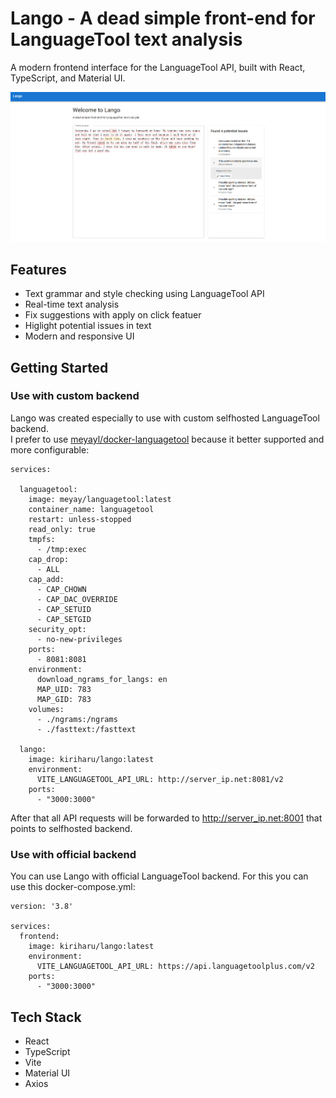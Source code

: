 # Lango - A dead simple front-end for LanguageTool text analysis

A modern frontend interface for the LanguageTool API, built with React, TypeScript, and Material UI.

![Main page screenshot](/screenshots/screenshot1.png)

## Features

- Text grammar and style checking using LanguageTool API
- Real-time text analysis
- Fix suggestions with apply on click featuer
- Higlight potential issues in text
- Modern and responsive UI


## Getting Started

### Use with custom backend

Lango was created especially to use with custom selfhosted LanguageTool backend.  
I prefer to use [meyayl/docker-languagetool](https://github.com/meyayl/docker-languagetool) because it better supported and more configurable:

```
services:

  languagetool:
    image: meyay/languagetool:latest
    container_name: languagetool
    restart: unless-stopped
    read_only: true
    tmpfs:
      - /tmp:exec
    cap_drop:
      - ALL
    cap_add:
      - CAP_CHOWN
      - CAP_DAC_OVERRIDE
      - CAP_SETUID
      - CAP_SETGID
    security_opt:
      - no-new-privileges
    ports:
      - 8081:8081
    environment:
      download_ngrams_for_langs: en
      MAP_UID: 783
      MAP_GID: 783
    volumes:
      - ./ngrams:/ngrams
      - ./fasttext:/fasttext

  lango:
    image: kiriharu/lango:latest
    environment:
      VITE_LANGUAGETOOL_API_URL: http://server_ip.net:8081/v2
    ports:
      - "3000:3000"
```

After that all API requests will be forwarded to http://server_ip.net:8001 that points to selfhosted backend.  

### Use with official backend

You can use Lango with official LanguageTool backend. For this you can use this docker-compose.yml:

```
version: '3.8'

services:
  frontend:
    image: kiriharu/lango:latest
    environment:
      VITE_LANGUAGETOOL_API_URL: https://api.languagetoolplus.com/v2
    ports:
      - "3000:3000"
```

## Tech Stack

- React
- TypeScript
- Vite
- Material UI
- Axios